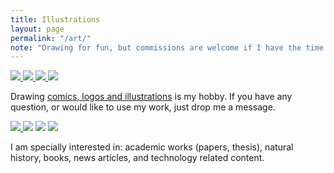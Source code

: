 ```yaml
---
title: Illustrations
layout: page
permalink: "/art/"
note: "Drawing for fun, but commissions are welcome if I have the time."
---
```


<div class="ui small images">
    <a href="/art/alonzo-and-lambda/">
    	<img src="/assets/pages/art/alonzo_and_lambda_by_kinow-d5tqvau.png">
    </a>
    <a href="/art/jean-luc-picard/">
        <img src="/assets/pages/art/jean-luc-picard-original-size.jpg">
    </a>
    <a href="/art/daienny-lima/">
        <img src="/assets/pages/art/daienny-lima-compare.jpg">
    </a>
    <a href="/art/stink-bug/">
        <img src="/assets/pages/art/stink-bug-smaller.png">
    </a>
</div>

Drawing <a href="http://kinow.deviantart.com/gallery/">comics, logos and illustrations</a>
is my hobby. If you have any question, or would like to use my work,
just drop me a message.

<div class="ui small images">
	<a href="/art/dog/">
    	<img src="/assets/pages/art/dog.png">
    </a>
    <img src="/assets/pages/art/o-corvo.png">
    <img src="/assets/pages/art/southern-royal-albatross.png">
    <img src="/assets/pages/art/terra_celta_s_vocal_elcio_by_kinow-dau42sh.png">
</div>

I am specially interested in: academic works (papers, thesis), natural history, books, news articles,
and technology related content.
